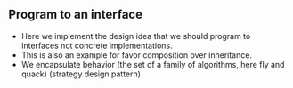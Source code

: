 ## Program to an interface
- Here we implement the design idea that we should program to interfaces not concrete implementations.
- This is also an example for favor composition over inheritance.
- We encapsulate behavior (the set of a family of algorithms, here fly and quack) (strategy design pattern)